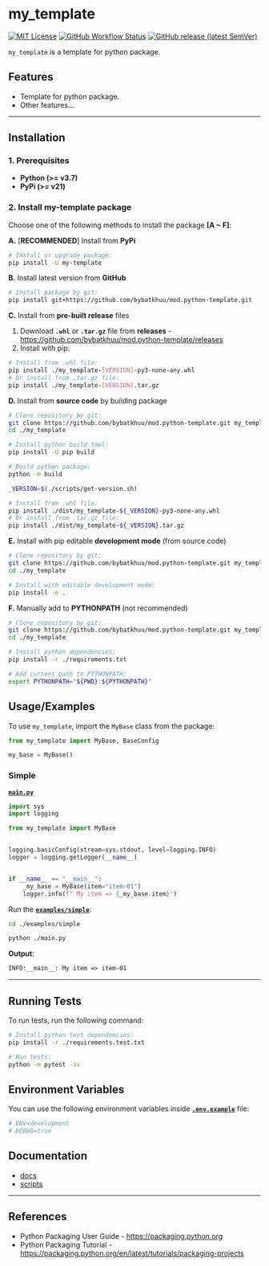# my_template

[![MIT License](https://img.shields.io/badge/License-MIT-green.svg)](https://choosealicense.com/licenses/mit)
[![GitHub Workflow Status](https://img.shields.io/github/actions/workflow/status/bybatkhuu/mod.python-template/2.build-publish.yml?logo=GitHub)](https://github.com/bybatkhuu/mod.python-template/actions/workflows/2.build-publish.yml)
[![GitHub release (latest SemVer)](https://img.shields.io/github/v/release/bybatkhuu/mod.python-template?logo=GitHub)](https://github.com/bybatkhuu/mod.python-template/releases)

`my_template` is a template for python package.

## Features

- Template for python package.
- Other features...

---

## Installation

### 1. Prerequisites

- **Python (>= v3.7)**
- **PyPi (>= v21)**

### 2. Install my-template package

Choose one of the following methods to install the package **[A ~ F]**:

**A.** [**RECOMMENDED**] Install from **PyPi**

```sh
# Install or upgrade package:
pip install -U my-template
```

**B.** Install latest version from **GitHub**

```sh
# Install package by git:
pip install git+https://github.com/bybatkhuu/mod.python-template.git
```

**C.** Install from **pre-built release** files

1. Download **`.whl`** or **`.tar.gz`** file from **releases** - <https://github.com/bybatkhuu/mod.python-template/releases>
2. Install with pip:

```sh
# Install from .whl file:
pip install ./my_template-[VERSION]-py3-none-any.whl
# Or install from .tar.gz file:
pip install ./my_template-[VERSION].tar.gz
```

**D.** Install from **source code** by building package

```sh
# Clone repository by git:
git clone https://github.com/bybatkhuu/mod.python-template.git my_template
cd ./my_template

# Install python build tool:
pip install -U pip build

# Build python package:
python -m build

_VERSION=$(./scripts/get-version.sh)

# Install from .whl file:
pip install ./dist/my_template-${_VERSION}-py3-none-any.whl
# Or install from .tar.gz file:
pip install ./dist/my_template-${_VERSION}.tar.gz
```

**E.** Install with pip editable **development mode** (from source code)

```sh
# Clone repository by git:
git clone https://github.com/bybatkhuu/mod.python-template.git my_template
cd ./my_template

# Install with editable development mode:
pip install -e .
```

**F.** Manually add to **PYTHONPATH** (not recommended)

```sh
# Clone repository by git:
git clone https://github.com/bybatkhuu/mod.python-template.git my_template
cd ./my_template

# Install python dependencies:
pip install -r ./requirements.txt

# Add current path to PYTHONPATH:
export PYTHONPATH="${PWD}:${PYTHONPATH}"
```

## Usage/Examples

To use `my_template`, import the `MyBase` class from the package:

```python
from my_template import MyBase, BaseConfig

my_base = MyBase()
```

### **Simple**

[**`main.py`**](https://github.com/bybatkhuu/mod.python-template/blob/main/examples/simple/main.py)

```python
import sys
import logging

from my_template import MyBase


logging.basicConfig(stream=sys.stdout, level=logging.INFO)
logger = logging.getLogger(__name__)


if __name__ == "__main__":
    _my_base = MyBase(item="item-01")
    logger.info(f" My item => {_my_base.item}")
```

Run the [**`examples/simple`**](https://github.com/bybatkhuu/mod.python-template/tree/main/examples/simple):

```sh
cd ./examples/simple

python ./main.py
```

**Output**:

```txt
INFO:__main__: My item => item-01
```

---

## Running Tests

To run tests, run the following command:

```sh
# Install python test dependencies:
pip install -r ./requirements.test.txt

# Run tests:
python -m pytest -sv
```

## Environment Variables

You can use the following environment variables inside [**`.env.example`**](https://github.com/bybatkhuu/mod.python-template/blob/main/.env.example) file:

```sh
# ENV=development
# DEBUG=true
```

## Documentation

- [docs](https://github.com/bybatkhuu/mod.python-template/blob/main/docs/README.md)
- [scripts](https://github.com/bybatkhuu/mod.python-template/blob/main/docs/scripts/README.md)

---

## References

- Python Packaging User Guide - <https://packaging.python.org>
- Python Packaging Tutorial - <https://packaging.python.org/en/latest/tutorials/packaging-projects>
